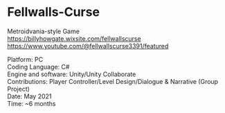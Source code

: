 # Fellwalls-Curse<br>
Metroidvania-style Game<br>
https://billyhowgate.wixsite.com/fellwallscurse
https://www.youtube.com/@fellwallscurse3391/featured

Platform: PC<br>
Coding Language: C#<br>
Engine and software: Unity/Unity Collaborate<br>
Contributions: Player Controller/Level Design/Dialogue & Narrative (Group Project)<br>
Date: May 2021<br>
Time: ~6 months<br>

